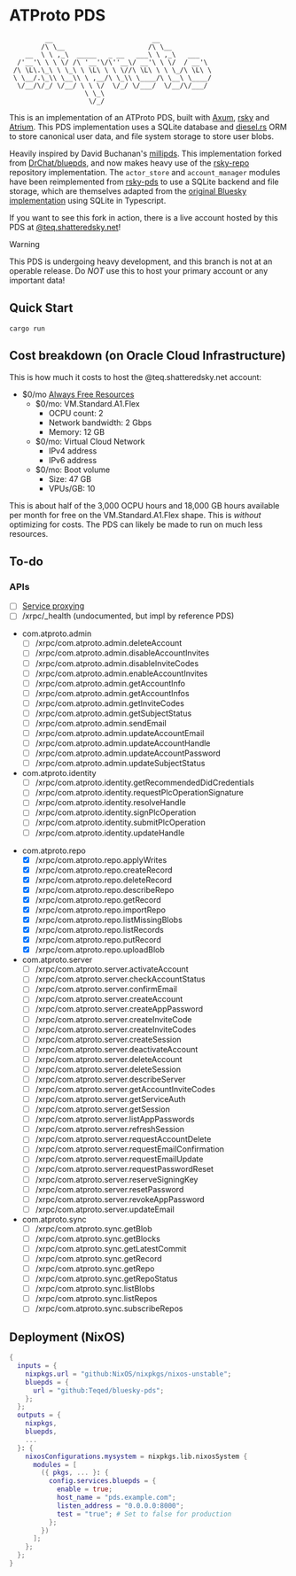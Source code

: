 # ATProto PDS
```
         __                         __
        /\ \__                     /\ \__
    __  \ \ ,_\  _____   _ __   ___\ \ ,_\   ___
  /'__'\ \ \ \/ /\ '__'\/\''__\/ __'\ \ \/  / __'\
 /\ \L\.\_\ \ \_\ \ \L\ \ \ \//\ \L\ \ \ \_/\ \L\ \
 \ \__/.\_\\ \__\\ \ ,__/\ \_\\ \____/\ \__\ \____/
  \/__/\/_/ \/__/ \ \ \/  \/_/ \/___/  \/__/\/___/
                   \ \_\
                    \/_/
```

This is an implementation of an ATProto PDS, built with [Axum](https://github.com/tokio-rs/axum), [rsky](https://github.com/blacksky-algorithms/rsky/) and [Atrium](https://github.com/sugyan/atrium).
This PDS implementation uses a SQLite database and [diesel.rs](https://diesel.rs/) ORM to store canonical user data, and file system storage to store user blobs.

Heavily inspired by David Buchanan's [millipds](https://github.com/DavidBuchanan314/millipds).
This implementation forked from [DrChat/bluepds](https://github.com/DrChat/bluepds), and now makes heavy use of the [rsky-repo](https://github.com/blacksky-algorithms/rsky/tree/main/rsky-repo) repository implementation.
The `actor_store` and `account_manager` modules have been reimplemented from [rsky-pds](https://github.com/blacksky-algorithms/rsky/tree/main/rsky-pds) to use a SQLite backend and file storage, which are themselves adapted from the [original Bluesky implementation](https://github.com/bluesky-social/atproto) using SQLite in Typescript.


If you want to see this fork in action, there is a live account hosted by this PDS at [@teq.shatteredsky.net](https://bsky.app/profile/teq.shatteredsky.net)!

> [!WARNING]
> This PDS is undergoing heavy development, and this branch is not at an operable release. Do _NOT_ use this to host your primary account or any important data!

## Quick Start
```
cargo run
```

## Cost breakdown (on Oracle Cloud Infrastructure)
This is how much it costs to host the @teq.shatteredsky.net account:

- $0/mo [Always Free Resources](https://docs.oracle.com/en-us/iaas/Content/FreeTier/freetier_topic-Always_Free_Resources.htm)
  - $0/mo: VM.Standard.A1.Flex
    - OCPU count: 2
    - Network bandwidth: 2 Gbps
    - Memory: 12 GB
  - $0/mo: Virtual Cloud Network
    - IPv4 address
    - IPv6 address
  - $0/mo: Boot volume
    - Size: 47 GB
    - VPUs/GB: 10

This is about half of the 3,000 OCPU hours and 18,000 GB hours available per month for free on the VM.Standard.A1.Flex shape. This is _without_ optimizing for costs. The PDS can likely be made to run on much less resources.

## To-do
### APIs
- [ ] [Service proxying](https://atproto.com/specs/xrpc#service-proxying)
- [ ] /xrpc/_health (undocumented, but impl by reference PDS)
<!-- - [ ] /xrpc/app.bsky.notification.registerPush
- app.bsky.actor
    - [ ] /xrpc/app.bsky.actor.getPreferences
    - [ ] /xrpc/app.bsky.actor.getProfile
    - [ ] /xrpc/app.bsky.actor.getProfiles
    - [ ] /xrpc/app.bsky.actor.putPreferences
- app.bsky.feed
    - [ ] /xrpc/app.bsky.feed.getActorLikes
    - [ ] /xrpc/app.bsky.feed.getAuthorFeed
    - [ ] /xrpc/app.bsky.feed.getFeed
    - [ ] /xrpc/app.bsky.feed.getPostThread
    - [ ] /xrpc/app.bsky.feed.getTimeline -->
- com.atproto.admin
    - [ ] /xrpc/com.atproto.admin.deleteAccount
    - [ ] /xrpc/com.atproto.admin.disableAccountInvites
    - [ ] /xrpc/com.atproto.admin.disableInviteCodes
    - [ ] /xrpc/com.atproto.admin.enableAccountInvites
    - [ ] /xrpc/com.atproto.admin.getAccountInfo
    - [ ] /xrpc/com.atproto.admin.getAccountInfos
    - [ ] /xrpc/com.atproto.admin.getInviteCodes
    - [ ] /xrpc/com.atproto.admin.getSubjectStatus
    - [ ] /xrpc/com.atproto.admin.sendEmail
    - [ ] /xrpc/com.atproto.admin.updateAccountEmail
    - [ ] /xrpc/com.atproto.admin.updateAccountHandle
    - [ ] /xrpc/com.atproto.admin.updateAccountPassword
    - [ ] /xrpc/com.atproto.admin.updateSubjectStatus
- com.atproto.identity
    - [ ] /xrpc/com.atproto.identity.getRecommendedDidCredentials
    - [ ] /xrpc/com.atproto.identity.requestPlcOperationSignature
    - [ ] /xrpc/com.atproto.identity.resolveHandle
    - [ ] /xrpc/com.atproto.identity.signPlcOperation
    - [ ] /xrpc/com.atproto.identity.submitPlcOperation
    - [ ] /xrpc/com.atproto.identity.updateHandle
<!-- - com.atproto.moderation
    - [ ] /xrpc/com.atproto.moderation.createReport -->
- com.atproto.repo
    - [X] /xrpc/com.atproto.repo.applyWrites
    - [X] /xrpc/com.atproto.repo.createRecord
    - [X] /xrpc/com.atproto.repo.deleteRecord
    - [X] /xrpc/com.atproto.repo.describeRepo
    - [X] /xrpc/com.atproto.repo.getRecord
    - [X] /xrpc/com.atproto.repo.importRepo
    - [X] /xrpc/com.atproto.repo.listMissingBlobs
    - [X] /xrpc/com.atproto.repo.listRecords
    - [X] /xrpc/com.atproto.repo.putRecord
    - [X] /xrpc/com.atproto.repo.uploadBlob
- com.atproto.server
    - [ ] /xrpc/com.atproto.server.activateAccount
    - [ ] /xrpc/com.atproto.server.checkAccountStatus
    - [ ] /xrpc/com.atproto.server.confirmEmail
    - [ ] /xrpc/com.atproto.server.createAccount
    - [ ] /xrpc/com.atproto.server.createAppPassword
    - [ ] /xrpc/com.atproto.server.createInviteCode
    - [ ] /xrpc/com.atproto.server.createInviteCodes
    - [ ] /xrpc/com.atproto.server.createSession
    - [ ] /xrpc/com.atproto.server.deactivateAccount
    - [ ] /xrpc/com.atproto.server.deleteAccount
    - [ ] /xrpc/com.atproto.server.deleteSession
    - [ ] /xrpc/com.atproto.server.describeServer
    - [ ] /xrpc/com.atproto.server.getAccountInviteCodes
    - [ ] /xrpc/com.atproto.server.getServiceAuth
    - [ ] /xrpc/com.atproto.server.getSession
    - [ ] /xrpc/com.atproto.server.listAppPasswords
    - [ ] /xrpc/com.atproto.server.refreshSession
    - [ ] /xrpc/com.atproto.server.requestAccountDelete
    - [ ] /xrpc/com.atproto.server.requestEmailConfirmation
    - [ ] /xrpc/com.atproto.server.requestEmailUpdate
    - [ ] /xrpc/com.atproto.server.requestPasswordReset
    - [ ] /xrpc/com.atproto.server.reserveSigningKey
    - [ ] /xrpc/com.atproto.server.resetPassword
    - [ ] /xrpc/com.atproto.server.revokeAppPassword
    - [ ] /xrpc/com.atproto.server.updateEmail
- com.atproto.sync
    - [ ] /xrpc/com.atproto.sync.getBlob
    - [ ] /xrpc/com.atproto.sync.getBlocks
    - [ ] /xrpc/com.atproto.sync.getLatestCommit
    - [ ] /xrpc/com.atproto.sync.getRecord
    - [ ] /xrpc/com.atproto.sync.getRepo
    - [ ] /xrpc/com.atproto.sync.getRepoStatus
    - [ ] /xrpc/com.atproto.sync.listBlobs
    - [ ] /xrpc/com.atproto.sync.listRepos
    - [ ] /xrpc/com.atproto.sync.subscribeRepos

## Deployment (NixOS)
```nix
{
  inputs = {
    nixpkgs.url = "github:NixOS/nixpkgs/nixos-unstable";
    bluepds = {
      url = "github:Teqed/bluesky-pds";
    };
  };
  outputs = {
    nixpkgs,
    bluepds,
    ...
  }: {
    nixosConfigurations.mysystem = nixpkgs.lib.nixosSystem {
      modules = [
        ({ pkgs, ... }: {
          config.services.bluepds = {
            enable = true;
            host_name = "pds.example.com";
            listen_address = "0.0.0.0:8000";
            test = "true"; # Set to false for production
          };
        })
      ];
    };
  };
}
```
